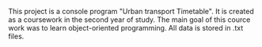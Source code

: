 This project is a console program "Urban transport Timetable". It is created as a coursework in the second year of study. The main goal of this cource work was to learn object-oriented programming.
All data is stored in .txt files.
